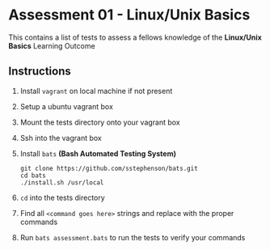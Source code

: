 # Assessment 01 - Linux/Unix Basics

This contains a list of tests to assess a fellows knowledge of the **Linux/Unix Basics** Learning Outcome

## Instructions

1. Install `vagrant` on local machine if not present
2. Setup a ubuntu vagrant box
3. Mount the tests directory onto your vagrant box
4. Ssh into the vagrant box
5. Install `bats` **(Bash Automated Testing System)**

    ```
    git clone https://github.com/sstephenson/bats.git
    cd bats
    ./install.sh /usr/local
    ```
6. `cd` into the tests directory
7. Find all `<command goes here>` strings and replace with the proper commands
8. Run `bats assessment.bats` to run the tests to verify your commands

